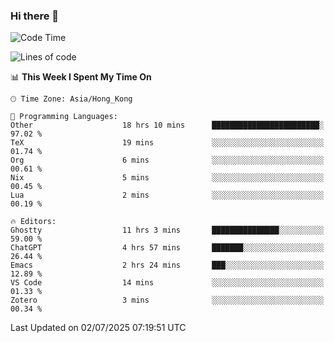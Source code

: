 ### Hi there 👋

<!--
**nicehiro/nicehiro** is a ✨ _special_ ✨ repository because its `README.md` (this file) appears on your GitHub profile.

Here are some ideas to get you started:

- 🔭 I’m currently working on ...
- 🌱 I’m currently learning ...
- 👯 I’m looking to collaborate on ...
- 🤔 I’m looking for help with ...
- 💬 Ask me about ...
- 📫 How to reach me: ...
- 😄 Pronouns: ...
- ⚡ Fun fact: ...
-->

<!--START_SECTION:waka-->
![Code Time](http://img.shields.io/badge/Code%20Time-767%20hrs%2057%20mins-blue)

![Lines of code](https://img.shields.io/badge/From%20Hello%20World%20I%27ve%20Written-1.7%20million%20lines%20of%20code-blue)

📊 **This Week I Spent My Time On** 

```text
🕑︎ Time Zone: Asia/Hong_Kong

💬 Programming Languages: 
Other                    18 hrs 10 mins      ████████████████████████░   97.02 % 
TeX                      19 mins             ░░░░░░░░░░░░░░░░░░░░░░░░░   01.74 % 
Org                      6 mins              ░░░░░░░░░░░░░░░░░░░░░░░░░   00.61 % 
Nix                      5 mins              ░░░░░░░░░░░░░░░░░░░░░░░░░   00.45 % 
Lua                      2 mins              ░░░░░░░░░░░░░░░░░░░░░░░░░   00.19 % 

🔥 Editors: 
Ghostty                  11 hrs 3 mins       ███████████████░░░░░░░░░░   59.00 % 
ChatGPT                  4 hrs 57 mins       ███████░░░░░░░░░░░░░░░░░░   26.44 % 
Emacs                    2 hrs 24 mins       ███░░░░░░░░░░░░░░░░░░░░░░   12.89 % 
VS Code                  14 mins             ░░░░░░░░░░░░░░░░░░░░░░░░░   01.33 % 
Zotero                   3 mins              ░░░░░░░░░░░░░░░░░░░░░░░░░   00.34 % 
```


 Last Updated on 02/07/2025 07:19:51 UTC
<!--END_SECTION:waka-->
